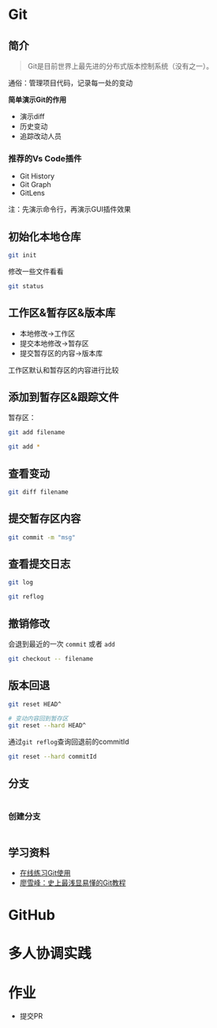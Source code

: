# Git
## 简介
>Git是目前世界上最先进的分布式版本控制系统（没有之一）。

通俗：管理项目代码，记录每一处的变动

**简单演示Git的作用**
* 演示diff
* 历史变动
* 追踪改动人员

### 推荐的Vs Code插件
* Git History
* Git Graph
* GitLens

注：先演示命令行，再演示GUI插件效果

## 初始化本地仓库
```sh
git init
```

修改一些文件看看

```sh
git status
```
## 工作区&暂存区&版本库
* 本地修改->工作区
* 提交本地修改->暂存区
* 提交暂存区的内容->版本库

工作区默认和暂存区的内容进行比较

## 添加到暂存区&跟踪文件
暂存区：
```sh
git add filename

git add *
```


## 查看变动
```sh
git diff filename
```

## 提交暂存区内容
```sh
git commit -m "msg"
```
## 查看提交日志
```sh
git log
```
```sh
git reflog
```

## 撤销修改

会退到最近的一次 `commit` 或者 `add`
```sh
git checkout -- filename
```

## 版本回退
```sh
git reset HEAD^

# 变动内容回到暂存区
git reset --hard HEAD^
```

通过`git reflog`查询回退前的commitId

```sh
git reset --hard commitId
```

## 分支
```sh

```

### 创建分支
```sh

```
## 学习资料
* [在线练习Git使用](https://learngitbranching.js.org/?locale=zh_CN)
* [廖雪峰：史上最浅显易懂的Git教程](https://www.liaoxuefeng.com/wiki/896043488029600)

# GitHub

# 多人协调实践

# 作业
* 提交PR